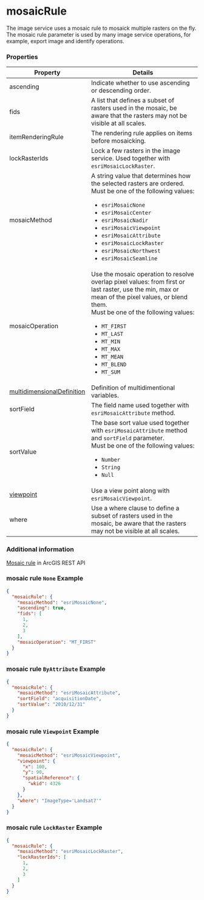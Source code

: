 # mosaicRule

The image service uses a mosaic rule to mosaick multiple rasters on the fly. The mosaic rule parameter is used by many image service operations, for example, export image and identify operations.

### Properties

| Property | Details
| --- | ---
| ascending | Indicate whether to use ascending or descending order.
| fids | A list that defines a subset of rasters used in the mosaic, be aware that the rasters may not be visible at all scales.
| itemRenderingRule | The rendering rule applies on items before mosaicking.
| lockRasterIds | Lock a few rasters in the image service. Used together with `esriMosaicLockRaster`.
| mosaicMethod | A string value that determines how the selected rasters are ordered.<br>Must be one of the following values:<ul><li>`esriMosaicNone`</li><li>`esriMosaicCenter`</li><li>`esriMosaicNadir`</li><li>`esriMosaicViewpoint`</li><li>`esriMosaicAttribute`</li><li>`esriMosaicLockRaster`</li><li>`esriMosaicNorthwest`</li><li>`esriMosaicSeamline`</li></ul>
| mosaicOperation | Use the mosaic operation to resolve overlap pixel values: from first or last raster, use the min, max or mean of the pixel values, or blend them.<br>Must be one of the following values:<ul><li>`MT_FIRST`</li><li>`MT_LAST`</li><li>`MT_MIN`</li><li>`MT_MAX`</li><li>`MT_MEAN`</li><li>`MT_BLEND`</li><li>`MT_SUM`</li></ul>
| [multidimensionalDefinition](multidimensionalDefinition.md) | Definition of multidimentional variables.
| sortField | The field name used together with `esriMosaicAttribute` method.
| sortValue | The base sort value used together with `esriMosaicAttribute` method and `sortField` parameter.<br>Must be one of the following values:<ul><li>`Number`</li><li>`String`</li><li>`Null`</li></ul>
| [viewpoint](point_geometry.md) | Use a view point along with `esriMosaicViewpoint`.
| where | Use a where clause to define a subset of rasters used in the mosaic, be aware that the rasters may not be visible at all scales.


### Additional information

[Mosaic rule](http://resources.arcgis.com/en/help/arcgis-rest-api/index.html#//02r3000000s4000000) in ArcGIS REST API

### mosaic rule `None` Example

```json
{
  "mosaicRule": {
    "mosaicMethod": "esriMosaicNone",
    "ascending": true,
    "fids": [
      1,
      2,
      3
    ],
    "mosaicOperation": "MT_FIRST"
  }
}
```
### mosaic rule `ByAttribute` Example

```json
{
  "mosaicRule": {
    "mosaicMethod": "esriMosaicAttribute",
    "sortField": "acquisitionDate",
    "sortValue": "2010/12/31"
  }
}
```
### mosaic rule `Viewpoint` Example

```json
{
  "mosaicRule": {
    "mosaicMethod": "esriMosaicViewpoint",
    "viewpoint": {
      "x": 100,
      "y": 90,
      "spatialReference": {
        "wkid": 4326
      }
    },
    "where": "ImageType='Landsat7'"
  }
}
```
### mosaic rule `LockRaster` Example

```json
{
  "mosaicRule": {
    "mosaicMethod": "esriMosaicLockRaster",
    "lockRasterIds": [
      1,
      2,
      3
    ]
  }
}
```

